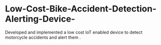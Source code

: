 # Low-Cost-Bike-Accident-Detection-Alerting-Device-
Developed and implemented a low cost IoT enabled device to detect motorcycle accidents and  alert them .
